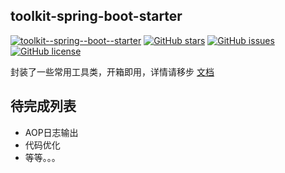 ## toolkit-spring-boot-starter


[![toolkit--spring--boot--starter](https://img.shields.io/badge/toolkit--spring--boot--starter-0.1--SNAPSHOT-green.svg)](https://github.com/baifenghe/toolkit-spring-boot-starter)  [![GitHub stars](https://img.shields.io/github/stars/baifenghe/toolkit-spring-boot-starter.svg?style=flat&label=Star)](https://github.com/baifenghe/toolkit-spring-boot-starter)  [![GitHub issues](https://img.shields.io/github/issues/baifenghe/toolkit-spring-boot-starter.svg?style=flat&label=issues)](https://github.com/baifenghe/toolkit-spring-boot-starter/issues)  [![GitHub license](https://img.shields.io/github/license/baifenghe/toolkit-spring-boot-starter.svg?style=flat&label=license)](https://github.com/baifenghe/toolkit-spring-boot-starter)

封装了一些常用工具类，开箱即用，详情请移步 [文档](/docs/doc.md)






## 待完成列表


- AOP日志输出
- 代码优化
- 等等。。。



